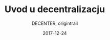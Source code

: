 ---
category: predavanja
layout: post
title: Uvod u decentralizacju
author: DECENTER, origintrail
description: Uvod u blockhain tehnologije i decentralizaciju.
date: 2017-12-24
video: none
slides: none
code: none
---